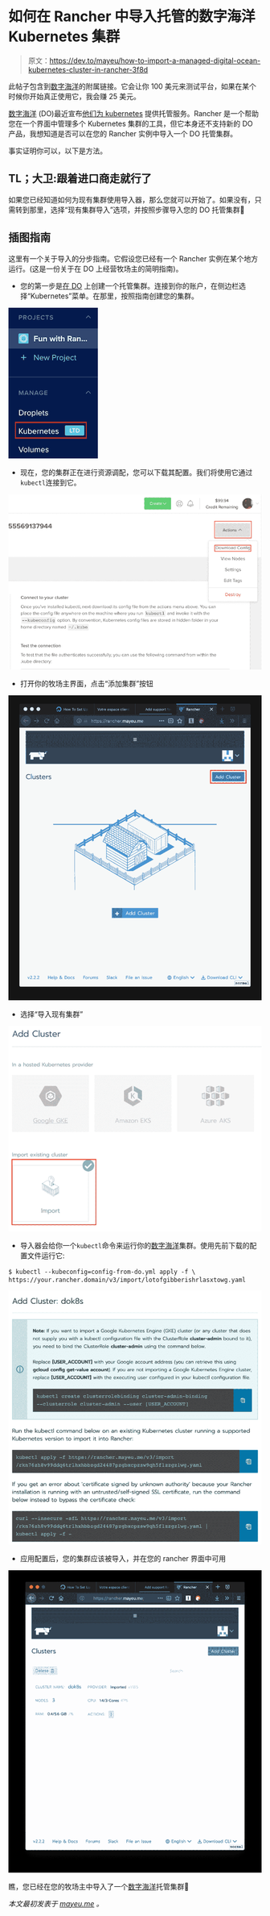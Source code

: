 # 如何在 Rancher 中导入托管的数字海洋 Kubernetes 集群

> 原文：<https://dev.to/mayeu/how-to-import-a-managed-digital-ocean-kubernetes-cluster-in-rancher-3f8d>

此帖子包含到[数字海洋](https://m.do.co/c/f1bcc66950f3)的附属链接。它会让你 100 美元来测试平台，如果在某个时候你开始真正使用它，我会赚 25 美元。

[数字海洋](https://m.do.co/c/f1bcc66950f3) (DO)最近宣布[他们为 kubernetes](https://blog.digitalocean.com/digitalocean-releases-k8s-as-a-service/?refcode=f1bcc66950f3) 提供托管服务。Rancher 是一个帮助您在一个界面中管理多个 Kubernetes 集群的工具，但它本身还不支持新的 DO 产品，我想知道是否可以在您的 Rancher 实例中导入一个 DO 托管集群。

事实证明你可以，以下是方法。

## TL；大卫:跟着进口商走就行了

如果您已经知道如何为现有集群使用导入器，那么您就可以开始了。如果没有，只需转到那里，选择“现有集群导入”选项，并按照步骤导入您的 DO 托管集群🙂

## 插图指南

这里有一个关于导入的分步指南。它假设您已经有一个 Rancher 实例在某个地方运行。(这是一份关于在 DO 上经营牧场主的简明指南)。

*   您的第一步是[在 DO](https://m.do.co/c/f1bcc66950f3) 上创建一个托管集群。连接到你的账户，在侧边栏选择“Kubernetes”菜单。在那里，按照指南创建您的集群。

[![](img/1050f42ed62bc5cff129a481590bd8a3.png)](https://res.cloudinary.com/practicaldev/image/fetch/s--wFa0b0wG--/c_limit%2Cf_auto%2Cfl_progressive%2Cq_auto%2Cw_880/https://mayeu.me/post/how-to-import-digital-ocean-managed-k8s-in-rancher/do-01-kubernetes-setup.png)

*   现在，您的集群正在进行资源调配，您可以下载其配置。我们将使用它通过`kubectl`连接到它。

[![](img/7dd1a791a6e9b7b2ee6277d6de9e659e.png)](https://res.cloudinary.com/practicaldev/image/fetch/s--MoqRbn77--/c_limit%2Cf_auto%2Cfl_progressive%2Cq_auto%2Cw_880/https://mayeu.me/post/how-to-import-digital-ocean-managed-k8s-in-rancher/do-02-download-config.png)

*   打开你的牧场主界面，点击“添加集群”按钮

[![](img/207eca56b20421efb69c10bf7eff9f62.png)](https://res.cloudinary.com/practicaldev/image/fetch/s--7Q46tvxS--/c_limit%2Cf_auto%2Cfl_progressive%2Cq_auto%2Cw_880/https://mayeu.me/post/how-to-import-digital-ocean-managed-k8s-in-rancher/rancher-01-add-cluster.png)

*   选择“导入现有集群”

[![](img/bf0a3d11cbc68c7c810fd458449a15ff.png)](https://res.cloudinary.com/practicaldev/image/fetch/s--KIOnYIer--/c_limit%2Cf_auto%2Cfl_progressive%2Cq_auto%2Cw_880/https://mayeu.me/post/how-to-import-digital-ocean-managed-k8s-in-rancher/rancher-02-select-importer.png)

*   导入器会给你一个`kubectl`命令来运行你的[数字海洋](https://m.do.co/c/f1bcc66950f3)集群。使用先前下载的配置文件运行它:

```
$ kubectl --kubeconfig=config-from-do.yml apply -f \ https://your.rancher.domain/v3/import/lotofgibberishrlasxtowg.yaml 
```

[![](img/4e5107048a415ca465ca0688a37c0967.png)](https://res.cloudinary.com/practicaldev/image/fetch/s--ueTyg2a1--/c_limit%2Cf_auto%2Cfl_progressive%2Cq_auto%2Cw_880/https://mayeu.me/post/how-to-import-digital-ocean-managed-k8s-in-rancher/rancher-03-command-to-run.png)

*   应用配置后，您的集群应该被导入，并在您的 rancher 界面中可用

[![](img/f620c1f756f13f1f9dcf892a0e642705.png)](https://res.cloudinary.com/practicaldev/image/fetch/s--NWtsZ8Sh--/c_limit%2Cf_auto%2Cfl_progressive%2Cq_auto%2Cw_880/https://mayeu.me/post/how-to-import-digital-ocean-managed-k8s-in-rancher/rancher-04-cluster-imported.png)

瞧，您已经在您的牧场主中导入了一个[数字海洋](https://m.do.co/c/f1bcc66950f3)托管集群🎉

*本文最初发表于 [mayeu.me](https://mayeu.me/post/how-to-import-digital-ocean-managed-k8s-in-rancher/) 。*